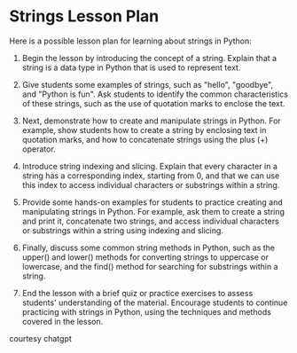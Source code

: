# Strings Lesson Plan

Here is a possible lesson plan for learning about strings in Python:

1. Begin the lesson by introducing the concept of a string. Explain that a string is a data type in Python that is used to represent text.

1. Give students some examples of strings, such as "hello", "goodbye", and "Python is fun". Ask students to identify the common characteristics of these strings, such as the use of quotation marks to enclose the text.

1. Next, demonstrate how to create and manipulate strings in Python. For example, show students how to create a string by enclosing text in quotation marks, and how to concatenate strings using the plus (+) operator.

1. Introduce string indexing and slicing. Explain that every character in a string has a corresponding index, starting from 0, and that we can use this index to access individual characters or substrings within a string.

1. Provide some hands-on examples for students to practice creating and manipulating strings in Python. For example, ask them to create a string and print it, concatenate two strings, and access individual characters or substrings within a string using indexing and slicing.

1. Finally, discuss some common string methods in Python, such as the upper() and lower() methods for converting strings to uppercase or lowercase, and the find() method for searching for substrings within a string.

1. End the lesson with a brief quiz or practice exercises to assess students' understanding of the material. Encourage students to continue practicing with strings in Python, using the techniques and methods covered in the lesson.

courtesy chatgpt
